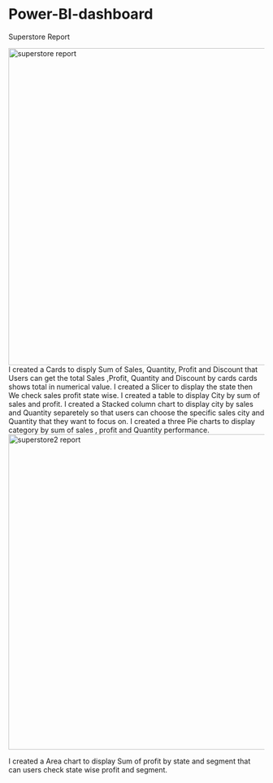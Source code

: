 # Power-BI-dashboard
Superstore Report

<img width="623" alt="superstore report" src="https://github.com/user-attachments/assets/276deba4-84fe-4c22-af01-128b5b0388b7">
I created a Cards to disply Sum of Sales, Quantity, Profit and Discount that Users can get the total Sales ,Profit, Quantity and Discount by cards cards shows total in numerical value.
I created a Slicer to display the state then We check sales profit state wise.
I created a table to display City by sum of sales and profit.
I created a Stacked column chart to display city by sales and Quantity separetely so that users can choose the specific sales city and Quantity that they want to focus on.
I created a three Pie charts to display category by sum of sales , profit and Quantity performance.

<img width="620" alt="superstore2 report" src="https://github.com/user-attachments/assets/051b70ad-a7d5-41f6-bf16-0d61a314b1fc">

I created a Area chart to display Sum of profit by state and segment that can users check state wise profit and segment.




